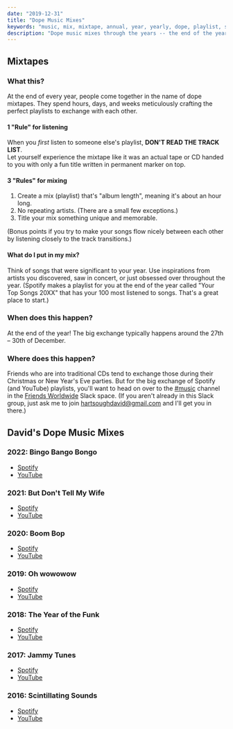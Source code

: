 ```yaml
---
date: "2019-12-31"
title: "Dope Music Mixes"
keywords: "music, mix, mixtape, annual, year, yearly, dope, playlist, songs, exchange"
description: "Dope music mixes through the years -- the end of the year playlists. An intro to the annual Dope Mixtape Exchange."
---
```


## Mixtapes

### What this?

At the end of every year, people come together in the name of dope mixtapes. They spend hours, days, and weeks meticulously crafting the perfect playlists to exchange with each other.

#### 1 "Rule" for listening

When you _first_ listen to someone else's playlist, **DON'T READ THE TRACK LIST**.
<br />Let yourself experience the mixtape like it was an actual tape or CD handed to you with only a fun title written in permanent marker on top.

#### 3 "Rules" for mixing

1. Create a mix (playlist) that's "album length", meaning it's about an hour long.
1. No repeating artists. (There are a small few exceptions.)
1. Title your mix something unique and memorable.

(Bonus points if you try to make your songs flow nicely between each other by listening closely to the track transitions.)

#### What do I put in my mix?

Think of songs that were significant to your year. Use inspirations from artists you discovered, saw in concert, or just obsessed over throughout the year. (Spotify makes a playlist for you at the end of the year called "Your Top Songs 20XX" that has your 100 most listened to songs. That's a great place to start.)

### When does this happen?

At the end of the year! The big exchange typically happens around the 27th – 30th of December.

### Where does this happen?

Friends who are into traditional CDs tend to exchange those during their Christmas or New Year's Eve parties. But for the big exchange of Spotify (and YouTube) playlists, you'll want to head on over to the [#music](https://app.slack.com/client/TC5UDUQ82/CC8PMQ3ED) channel in the [Friends Worldwide](https://friendsworldwide.slack.com/) Slack space. (If you aren't already in this Slack group, just ask me to join <hartsoughdavid@gmail.com> and I'll get you in there.)

## David's Dope Music Mixes

### 2022: Bingo Bango Bongo

- [Spotify](https://open.spotify.com/playlist/76eWDoH3x66QufrRX8JyA3?si=ee71bb57b0234043)
- [YouTube](https://youtube.com/playlist?list=PLNrKhlLaqV1Wj8nkUoFJ0xZxQbG-wmaam)

### 2021: But Don't Tell My Wife

- [Spotify](https://open.spotify.com/playlist/0gTUm4CgfLtIs55LcWznFW?si=1633b29afb8a4413)
- [YouTube](https://youtube.com/playlist?list=PLNrKhlLaqV1Uvm-uSSFOhQuSLJZUQl3Nm)

### 2020: Boom Bop

- [Spotify](https://open.spotify.com/playlist/45NhVlFiUp7fMerZpflXpC?si=uW9dIAs0S8KEeaqGYLmxMw)
- [YouTube](https://youtube.com/playlist?list=PLNrKhlLaqV1Wa9mBzkdC_i5_rknSyckvK)

### 2019: Oh wowowow

- [Spotify](https://open.spotify.com/playlist/6yhAcmnzy5IajNS0T2NIOJ?si=YAN5dzdtSjOZpCtMpPR4KA)
- [YouTube](https://www.youtube.com/playlist?list=PLNrKhlLaqV1Ud0eD3q4APbo4mX_VKunqo)

### 2018: The Year of the Funk

- [Spotify](https://open.spotify.com/user/davidhartsough/playlist/2ojp8Ic7jc0RZyxUx2OXjS?si=thWjI2v_SKiRglNqypTQDA)
- [YouTube](https://www.youtube.com/playlist?list=PLNrKhlLaqV1Xx6aAy-vNUnNS1pGoY8p5H)

### 2017: Jammy Tunes

- [Spotify](https://open.spotify.com/user/davidhartsough/playlist/69THJTQAJbPiKK2YNghbSB?si=nrURj-YSTAqDAHSWwcsw8Q)
- [YouTube](https://www.youtube.com/playlist?list=PLNrKhlLaqV1VB9Lbj3JALaTXYyiMMccrI)

### 2016: Scintillating Sounds

- [Spotify](https://open.spotify.com/user/davidhartsough/playlist/7BlWTl7i9sRv3uEcTPyz2Y?si=z3MCrq_FTUWGhtBIurlKow)
- [YouTube](https://www.youtube.com/playlist?list=PLNrKhlLaqV1X57O6LcLW0FqMfX0FS_YXq)
